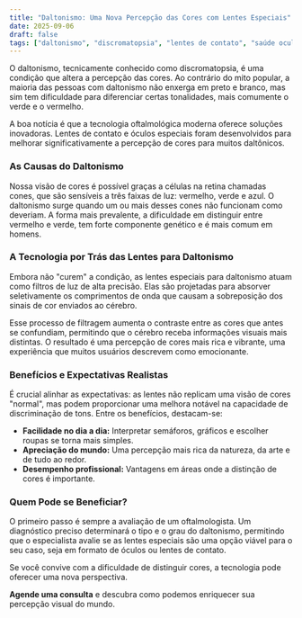 ```yaml
---
title: "Daltonismo: Uma Nova Percepção das Cores com Lentes Especiais"
date: 2025-09-06
draft: false
tags: ["daltonismo", "discromatopsia", "lentes de contato", "saúde ocular"]
---
```


O daltonismo, tecnicamente conhecido como discromatopsia, é uma condição que altera a percepção das cores. Ao contrário do mito popular, a maioria das pessoas com daltonismo não enxerga em preto e branco, mas sim tem dificuldade para diferenciar certas tonalidades, mais comumente o verde e o vermelho.

A boa notícia é que a tecnologia oftalmológica moderna oferece soluções inovadoras. Lentes de contato e óculos especiais foram desenvolvidos para melhorar significativamente a percepção de cores para muitos daltônicos.

### As Causas do Daltonismo

Nossa visão de cores é possível graças a células na retina chamadas cones, que são sensíveis a três faixas de luz: vermelho, verde e azul. O daltonismo surge quando um ou mais desses cones não funcionam como deveriam. A forma mais prevalente, a dificuldade em distinguir entre vermelho e verde, tem forte componente genético e é mais comum em homens.

### A Tecnologia por Trás das Lentes para Daltonismo

Embora não "curem" a condição, as lentes especiais para daltonismo atuam como filtros de luz de alta precisão. Elas são projetadas para absorver seletivamente os comprimentos de onda que causam a sobreposição dos sinais de cor enviados ao cérebro.

Esse processo de filtragem aumenta o contraste entre as cores que antes se confundiam, permitindo que o cérebro receba informações visuais mais distintas. O resultado é uma percepção de cores mais rica e vibrante, uma experiência que muitos usuários descrevem como emocionante.

### Benefícios e Expectativas Realistas

É crucial alinhar as expectativas: as lentes não replicam uma visão de cores "normal", mas podem proporcionar uma melhora notável na capacidade de discriminação de tons. Entre os benefícios, destacam-se:

-   **Facilidade no dia a dia:** Interpretar semáforos, gráficos e escolher roupas se torna mais simples.
-   **Apreciação do mundo:** Uma percepção mais rica da natureza, da arte e de tudo ao redor.
-   **Desempenho profissional:** Vantagens em áreas onde a distinção de cores é importante.

### Quem Pode se Beneficiar?

O primeiro passo é sempre a avaliação de um oftalmologista. Um diagnóstico preciso determinará o tipo e o grau do daltonismo, permitindo que o especialista avalie se as lentes especiais são uma opção viável para o seu caso, seja em formato de óculos ou lentes de contato.

Se você convive com a dificuldade de distinguir cores, a tecnologia pode oferecer uma nova perspectiva.

**Agende uma consulta** e descubra como podemos enriquecer sua percepção visual do mundo.